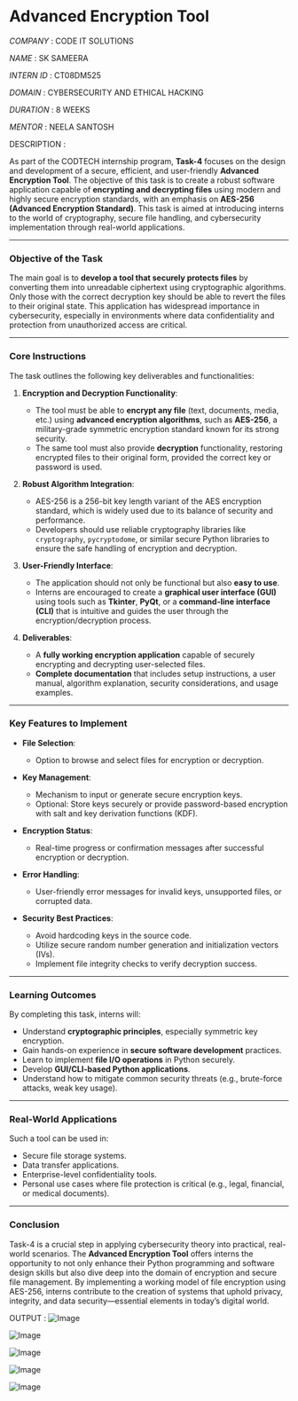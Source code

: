 # Advanced Encryption Tool

*COMPANY* : CODE IT SOLUTIONS

*NAME* : SK SAMEERA

*INTERN ID* : CT08DM525

*DOMAIN* : CYBERSECURITY AND ETHICAL HACKING

*DURATION* : 8 WEEKS

*MENTOR* : NEELA SANTOSH

DESCRIPTION : 

As part of the CODTECH internship program, **Task-4** focuses on the design and development of a secure, efficient, and user-friendly **Advanced Encryption Tool**. The objective of this task is to create a robust software application capable of **encrypting and decrypting files** using modern and highly secure encryption standards, with an emphasis on **AES-256 (Advanced Encryption Standard)**. This task is aimed at introducing interns to the world of cryptography, secure file handling, and cybersecurity implementation through real-world applications.

---

### **Objective of the Task**

The main goal is to **develop a tool that securely protects files** by converting them into unreadable ciphertext using cryptographic algorithms. Only those with the correct decryption key should be able to revert the files to their original state. This application has widespread importance in cybersecurity, especially in environments where data confidentiality and protection from unauthorized access are critical.

---

### **Core Instructions**

The task outlines the following key deliverables and functionalities:

1. **Encryption and Decryption Functionality**:

   * The tool must be able to **encrypt any file** (text, documents, media, etc.) using **advanced encryption algorithms**, such as **AES-256**, a military-grade symmetric encryption standard known for its strong security.
   * The same tool must also provide **decryption** functionality, restoring encrypted files to their original form, provided the correct key or password is used.

2. **Robust Algorithm Integration**:

   * AES-256 is a 256-bit key length variant of the AES encryption standard, which is widely used due to its balance of security and performance.
   * Developers should use reliable cryptography libraries like `cryptography`, `pycryptodome`, or similar secure Python libraries to ensure the safe handling of encryption and decryption.

3. **User-Friendly Interface**:

   * The application should not only be functional but also **easy to use**.
   * Interns are encouraged to create a **graphical user interface (GUI)** using tools such as **Tkinter**, **PyQt**, or a **command-line interface (CLI)** that is intuitive and guides the user through the encryption/decryption process.

4. **Deliverables**:

   * A **fully working encryption application** capable of securely encrypting and decrypting user-selected files.
   * **Complete documentation** that includes setup instructions, a user manual, algorithm explanation, security considerations, and usage examples.

---

### **Key Features to Implement**

* **File Selection**:

  * Option to browse and select files for encryption or decryption.

* **Key Management**:

  * Mechanism to input or generate secure encryption keys.
  * Optional: Store keys securely or provide password-based encryption with salt and key derivation functions (KDF).

* **Encryption Status**:

  * Real-time progress or confirmation messages after successful encryption or decryption.

* **Error Handling**:

  * User-friendly error messages for invalid keys, unsupported files, or corrupted data.

* **Security Best Practices**:

  * Avoid hardcoding keys in the source code.
  * Utilize secure random number generation and initialization vectors (IVs).
  * Implement file integrity checks to verify decryption success.

---

### **Learning Outcomes**

By completing this task, interns will:

* Understand **cryptographic principles**, especially symmetric key encryption.
* Gain hands-on experience in **secure software development** practices.
* Learn to implement **file I/O operations** in Python securely.
* Develop **GUI/CLI-based Python applications**.
* Understand how to mitigate common security threats (e.g., brute-force attacks, weak key usage).

---

### **Real-World Applications**

Such a tool can be used in:

* Secure file storage systems.
* Data transfer applications.
* Enterprise-level confidentiality tools.
* Personal use cases where file protection is critical (e.g., legal, financial, or medical documents).

---

### **Conclusion**

Task-4 is a crucial step in applying cybersecurity theory into practical, real-world scenarios. The **Advanced Encryption Tool** offers interns the opportunity to not only enhance their Python programming and software design skills but also dive deep into the domain of encryption and secure file management. By implementing a working model of file encryption using AES-256, interns contribute to the creation of systems that uphold privacy, integrity, and data security—essential elements in today’s digital world.

OUTPUT : ![Image](https://github.com/user-attachments/assets/7c08e102-6eae-4a2b-8b16-416c291ce54c)

![Image](https://github.com/user-attachments/assets/244422ee-db78-432b-9909-e8c0b291e89e)

![Image](https://github.com/user-attachments/assets/fd0278cb-5b01-4199-825b-64fb8f29869d)

![Image](https://github.com/user-attachments/assets/96003eca-9bd9-43c0-84c5-227a6f209eb4)

![Image](https://github.com/user-attachments/assets/b15f99f0-1d7a-46ad-bffe-bd2c5482a26d)
